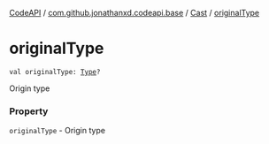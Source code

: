 [CodeAPI](../../index.md) / [com.github.jonathanxd.codeapi.base](../index.md) / [Cast](index.md) / [originalType](.)

# originalType

`val originalType: `[`Type`](http://docs.oracle.com/javase/6/docs/api/java/lang/reflect/Type.html)`?`

Origin type

### Property

`originalType` - Origin type
